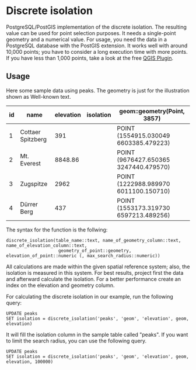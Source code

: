 # Discrete isolation
PostgreSQL/PostGIS implementation of the discrete isolation. The resulting value can be used for point selection purposes. It needs a single-point geometry and a numerical value. For usage, you need the data in a PostgreSQL database with the PostGIS extension. It works well with around 10,000 points; you have to consider a long execution time with more points. If you have less than 1,000 points, take a look at the free  [QGIS Plugin](https://github.com/MathiasGroebe/point_selection/).

## Usage

Here some sample data using peaks. The geometry is just for the illustration shown as Well-known text.

| id | name              | elevation | isolation | geom::geometry(Point, 3857)            |
|----|-------------------|-----------|-----------|----------------------------------------|
| 1  | Cottaer Spitzberg | 391       |           | POINT (1554915.030049 6603385.479223)  |
| 2  | Mt. Everest       | 8848.86   |           | POINT (9676427.650365 3247440.479570)  |
| 3  | Zugspitze         | 2962      |           | POINT (1222988.989970 6011100.150710)  |
| 4  | Dürrer Berg       | 437       |           | POINT (1553173.319730 6597213.489256)  |

The syntax for the function is the follwing:
    
    discrete_isolation(table_name::text, name_of_geometry_column::text, name_of_elevation_column::text,
                        geometry_of_point::geometry, elevation_of_point::numeric (, max_search_radius::numeric))

All calculations are made within the given spatial reference system; also, the isolation is measured in this system. For best results, project first the data and afterward calculate the isolation. For a better performance create an index on the elevation and geometry column. 

For calculating the discrete isolation in our example, run the following query:

    UPDATE peaks
    SET isolation = discrete_isolation('peaks', 'geom', 'elevation', geom, elevation)
    
It will fill the isolation column in the sample table called "peaks". If you want to limit the search radius, you can use the following query. 

    UPDATE peaks
    SET isolation = discrete_isolation('peaks', 'geom', 'elevation', geom, elevation, 100000)
    


